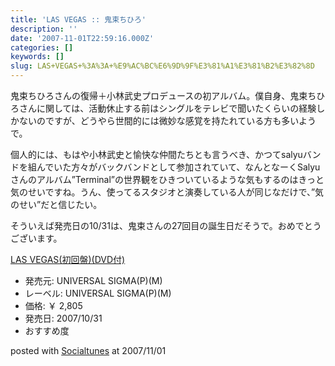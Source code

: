 ```yaml
---
title: 'LAS VEGAS :: 鬼束ちひろ'
description: ''
date: '2007-11-01T22:59:16.000Z'
categories: []
keywords: []
slug: LAS+VEGAS+%3A%3A+%E9%AC%BC%E6%9D%9F%E3%81%A1%E3%81%B2%E3%82%8D
---
```

鬼束ちひろさんの復帰＋小林武史プロデュースの初アルバム。僕自身、鬼束ちひろさんに関しては、活動休止する前はシングルをテレビで聞いたくらいの経験しかないのですが、どうやら世間的には微妙な感覚を持たれている方も多いようで。

個人的には、もはや小林武史と愉快な仲間たちとも言うべき、かつてsalyuバンドを組んでいた方々がバックバンドとして参加されていて、なんとなーくSalyuさんのアルバム”Terminal”の世界観をひきついているような気もするのはきっと気のせいですね。うん、使ってるスタジオと演奏している人が同じなだけで、”気のせい”だと信じたい。

そういえば発売日の10/31は、鬼束さんの27回目の誕生日だそうで。おめでとうございます。

[LAS VEGAS(初回盤)(DVD付)](http://www.amazon.co.jp/exec/obidos/ASIN/B000V3PS4Y/mrchildrenonl-22/ref=nosim "LAS VEGAS(初回盤)(DVD付)")

*   発売元: UNIVERSAL SIGMA(P)(M)
*   レーベル: UNIVERSAL SIGMA(P)(M)
*   価格: ￥ 2,805
*   発売日: 2007/10/31
*   おすすめ度

posted with [Socialtunes](http://socialtunes.net) at 2007/11/01